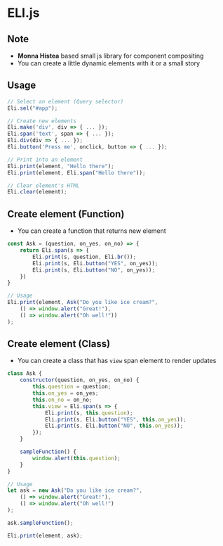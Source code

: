 # ELI.js

## Note
* __Monna Histea__ based small js library for component compositing
* You can create a little dynamic elements with it or a small story

## Usage
```js
// Select an element (Query selector)
Eli.sel("#app");

// Create new elements
Eli.make('div', div => { ... });
Eli.span('text', span => { ... });
Eli.div(div => { ... });
Eli.button('Press me', onclick, button => { ... });

// Print into an element
Eli.print(element, "Hello there");
Eli.print(element, Eli.span("Hello there"));

// Clear element's HTML
Eli.clear(element);
```

## Create element (Function)
* You can create a function that returns new element
```js
const Ask = (question, on_yes, on_no) => {
	return Eli.span(s => {
		Eli.print(s, question, Eli.br());
		Eli.print(s, Eli.button("YES", on_yes));
		Eli.print(s, Eli.button("NO", on_yes));
	})
}

// Usage
Eli.print(element, Ask("Do you like ice cream?",
	() => window.alert("Great!"),
	() => window.alert("Oh well!"))
);
```


## Create element (Class)
* You can create a class that has `view` span element to render updates
```js
class Ask {
	constructor(question, on_yes, on_no) {
		this.question = question;
		this.on_yes = on_yes;
		this.on_no = on_no;
		this.view = Eli.span(s => {
			Eli.print(s, this.question);
			Eli.print(s, Eli.button("YES", this.on_yes));
			Eli.print(s, Eli.button("NO", this.on_yes));
		});
	}

	sampleFunction() {
		window.alert(this.question);
	}
}

// Usage
let ask = new Ask("Do you like ice cream?",
	() => window.alert("Great!"),
	() => window.alert("Oh well!")
);

ask.sampleFunction();

Eli.print(element, ask);
```
